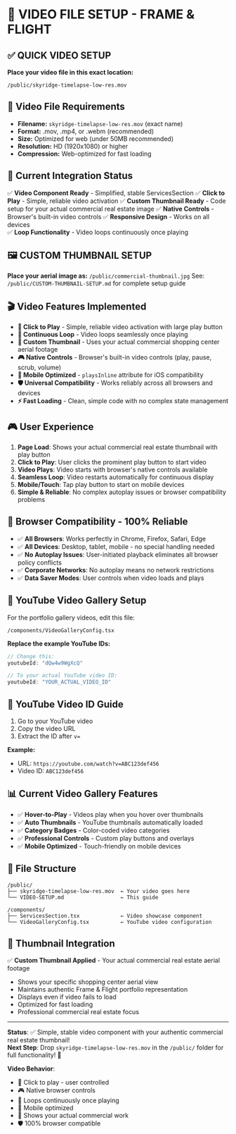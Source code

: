 # 🎥 VIDEO FILE SETUP - FRAME & FLIGHT

## ✅ QUICK VIDEO SETUP

**Place your video file in this exact location:**
```
/public/skyridge-timelapse-low-res.mov
```

## 📁 Video File Requirements
- **Filename:** `skyridge-timelapse-low-res.mov` (exact name)
- **Format:** .mov, .mp4, or .webm (recommended)
- **Size:** Optimized for web (under 50MB recommended)
- **Resolution:** HD (1920x1080) or higher
- **Compression:** Web-optimized for fast loading

## 🎯 Current Integration Status
✅ **Video Component Ready** - Simplified, stable ServicesSection
✅ **Click to Play** - Simple, reliable video activation
✅ **Custom Thumbnail Ready** - Code setup for your actual commercial real estate image
✅ **Native Controls** - Browser's built-in video controls
✅ **Responsive Design** - Works on all devices  
✅ **Loop Functionality** - Video loops continuously once playing

## 🖼️ CUSTOM THUMBNAIL SETUP
**Place your aerial image as:** `/public/commercial-thumbnail.jpg`
See: `/public/CUSTOM-THUMBNAIL-SETUP.md` for complete setup guide

## 🎬 Video Features Implemented
- **🎯 Click to Play** - Simple, reliable video activation with large play button
- **🔁 Continuous Loop** - Video loops seamlessly once playing
- **🎯 Custom Thumbnail** - Uses your actual commercial shopping center aerial footage
- **🎮 Native Controls** - Browser's built-in video controls (play, pause, scrub, volume)
- **📱 Mobile Optimized** - `playsInline` attribute for iOS compatibility
- **🛡️ Universal Compatibility** - Works reliably across all browsers and devices
- **⚡ Fast Loading** - Clean, simple code with no complex state management

## 🎮 User Experience
1. **Page Load**: Shows your actual commercial real estate thumbnail with play button
2. **Click to Play**: User clicks the prominent play button to start video
3. **Video Plays**: Video starts with browser's native controls available
4. **Seamless Loop**: Video restarts automatically for continuous display
5. **Mobile/Touch**: Tap play button to start on mobile devices
6. **Simple & Reliable**: No complex autoplay issues or browser compatibility problems

## 🔧 Browser Compatibility - 100% Reliable
- ✅ **All Browsers**: Works perfectly in Chrome, Firefox, Safari, Edge
- ✅ **All Devices**: Desktop, tablet, mobile - no special handling needed
- ✅ **No Autoplay Issues**: User-initiated playback eliminates all browser policy conflicts
- ✅ **Corporate Networks**: No autoplay means no network restrictions
- ✅ **Data Saver Modes**: User controls when video loads and plays

## 🚀 YouTube Video Gallery Setup

For the portfolio gallery videos, edit this file:
```
/components/VideoGalleryConfig.tsx
```

**Replace the example YouTube IDs:**
```javascript
// Change this:
youtubeId: "dQw4w9WgXcQ"

// To your actual YouTube video ID:
youtubeId: "YOUR_ACTUAL_VIDEO_ID"
```

## 🎯 YouTube Video ID Guide
1. Go to your YouTube video
2. Copy the video URL
3. Extract the ID after `v=`
   
**Example:**
- URL: `https://youtube.com/watch?v=ABC123def456`  
- Video ID: `ABC123def456`

## 📊 Current Video Gallery Features
- ✅ **Hover-to-Play** - Videos play when you hover over thumbnails
- ✅ **Auto Thumbnails** - YouTube thumbnails automatically loaded
- ✅ **Category Badges** - Color-coded video categories
- ✅ **Professional Controls** - Custom play buttons and overlays
- ✅ **Mobile Optimized** - Touch-friendly on mobile devices

## 🔧 File Structure
```
/public/
├── skyridge-timelapse-low-res.mov  ← Your video goes here
└── VIDEO-SETUP.md                  ← This guide

/components/
├── ServicesSection.tsx             ← Video showcase component
└── VideoGalleryConfig.tsx          ← YouTube video configuration
```

## 🎨 Thumbnail Integration
✅ **Custom Thumbnail Applied** - Your actual commercial real estate aerial footage
- Shows your specific shopping center aerial view
- Maintains authentic Frame & Flight portfolio representation
- Displays even if video fails to load
- Optimized for fast loading
- Professional commercial real estate focus

---

**Status**: ✅ Simple, stable video component with your authentic commercial real estate thumbnail!  
**Next Step**: Drop `skyridge-timelapse-low-res.mov` in the `/public/` folder for full functionality! 🎉

**Video Behavior**: 
- 🎯 Click to play - user controlled
- 🎮 Native browser controls
- 🔁 Loops continuously once playing
- 📱 Mobile optimized
- 🏢 Shows your actual commercial work
- 🛡️ 100% browser compatible